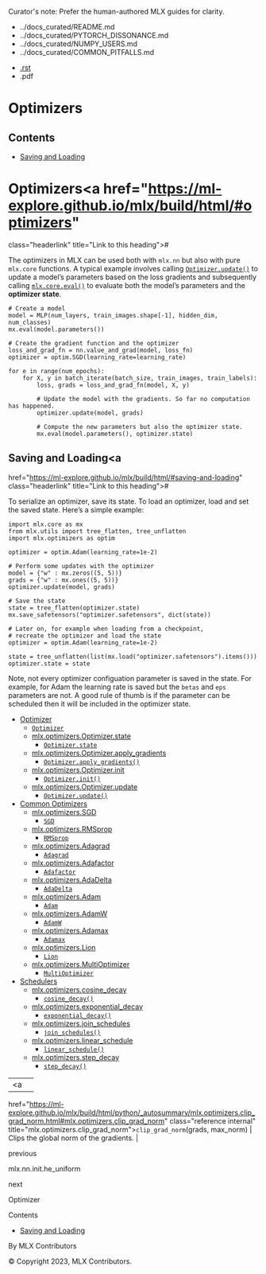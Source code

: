 Curator's note: Prefer the human-authored MLX guides for clarity.
- ../docs_curated/README.md
- ../docs_curated/PYTORCH_DISSONANCE.md
- ../docs_curated/NUMPY_USERS.md
- ../docs_curated/COMMON_PITFALLS.md


<div id="main-content" class="bd-main" role="main">

<div class="sbt-scroll-pixel-helper">

</div>

<div class="bd-content">

<div class="bd-article-container">

<div class="bd-header-article d-print-none">

<div class="header-article-items header-article__inner">

<div class="header-article-items__start">

<div class="header-article-item">

<span class="fa-solid fa-bars"></span>

</div>

</div>

<div class="header-article-items__end">

<div class="header-article-item">

<div class="article-header-buttons">

<a href="https://github.com/ml-explore/mlx"
class="btn btn-sm btn-source-repository-button"
data-bs-placement="bottom" data-bs-toggle="tooltip" target="_blank"
title="Source repository"><span class="btn__icon-container"> <em></em>
</span></a>

<div class="dropdown dropdown-download-buttons">

- <a
  href="https://ml-explore.github.io/mlx/build/html/_sources/python/optimizers.rst"
  class="btn btn-sm btn-download-source-button dropdown-item"
  data-bs-placement="left" data-bs-toggle="tooltip" target="_blank"
  title="Download source file"><span class="btn__icon-container">
  <em></em> </span> <span class="btn__text-container">.rst</span></a>
- <span class="btn__icon-container"> </span>
  <span class="btn__text-container">.pdf</span>

</div>

<span class="btn__icon-container"> </span>

<span class="fa-solid fa-list"></span>

</div>

</div>

</div>

</div>

</div>

<div id="jb-print-docs-body" class="onlyprint">

# Optimizers

<div id="print-main-content">

<div id="jb-print-toc">

<div>

## Contents

</div>

- <a
  href="https://ml-explore.github.io/mlx/build/html/#saving-and-loading"
  class="reference internal nav-link">Saving and Loading</a>

</div>

</div>

</div>

<div id="searchbox">

</div>

<div id="optimizers" class="section">

<span id="id1"></span>

# Optimizers<a href="https://ml-explore.github.io/mlx/build/html/#optimizers"
class="headerlink" title="Link to this heading">#</a>

The optimizers in MLX can be used both with
<span class="pre">`mlx.nn`</span> but also with pure
<span class="pre">`mlx.core`</span> functions. A typical example
involves calling <a
href="https://ml-explore.github.io/mlx/build/html/python/optimizers/_autosummary/mlx.optimizers.Optimizer.update.html#mlx.optimizers.Optimizer.update"
class="reference internal" title="mlx.optimizers.Optimizer.update"><span
class="pre"><code
class="sourceCode python">Optimizer.update()</code></span></a> to update
a model’s parameters based on the loss gradients and subsequently
calling <a
href="https://ml-explore.github.io/mlx/build/html/python/_autosummary/mlx.core.eval.html#mlx.core.eval"
class="reference internal" title="mlx.core.eval"><span class="pre"><code
class="sourceCode python">mlx.core.<span class="bu">eval</span>()</code></span></a>
to evaluate both the model’s parameters and the **optimizer state**.

<div class="highlight-python notranslate">

<div class="highlight">

    # Create a model
    model = MLP(num_layers, train_images.shape[-1], hidden_dim, num_classes)
    mx.eval(model.parameters())

    # Create the gradient function and the optimizer
    loss_and_grad_fn = nn.value_and_grad(model, loss_fn)
    optimizer = optim.SGD(learning_rate=learning_rate)

    for e in range(num_epochs):
        for X, y in batch_iterate(batch_size, train_images, train_labels):
            loss, grads = loss_and_grad_fn(model, X, y)

            # Update the model with the gradients. So far no computation has happened.
            optimizer.update(model, grads)

            # Compute the new parameters but also the optimizer state.
            mx.eval(model.parameters(), optimizer.state)

</div>

</div>

<div id="saving-and-loading" class="section">

## Saving and Loading<a
href="https://ml-explore.github.io/mlx/build/html/#saving-and-loading"
class="headerlink" title="Link to this heading">#</a>

To serialize an optimizer, save its state. To load an optimizer, load
and set the saved state. Here’s a simple example:

<div class="highlight-python notranslate">

<div class="highlight">

    import mlx.core as mx
    from mlx.utils import tree_flatten, tree_unflatten
    import mlx.optimizers as optim

    optimizer = optim.Adam(learning_rate=1e-2)

    # Perform some updates with the optimizer
    model = {"w" : mx.zeros((5, 5))}
    grads = {"w" : mx.ones((5, 5))}
    optimizer.update(model, grads)

    # Save the state
    state = tree_flatten(optimizer.state)
    mx.save_safetensors("optimizer.safetensors", dict(state))

    # Later on, for example when loading from a checkpoint,
    # recreate the optimizer and load the state
    optimizer = optim.Adam(learning_rate=1e-2)

    state = tree_unflatten(list(mx.load("optimizer.safetensors").items()))
    optimizer.state = state

</div>

</div>

Note, not every optimizer configuation parameter is saved in the state.
For example, for Adam the learning rate is saved but the
<span class="pre">`betas`</span> and <span class="pre">`eps`</span>
parameters are not. A good rule of thumb is if the parameter can be
scheduled then it will be included in the optimizer state.

<div class="toctree-wrapper compound">

- <a
  href="https://ml-explore.github.io/mlx/build/html/python/optimizers/optimizer.html"
  class="reference internal">Optimizer</a>
  - <a
    href="https://ml-explore.github.io/mlx/build/html/python/optimizers/optimizer.html#mlx.optimizers.Optimizer"
    class="reference internal"><span class="pre"><code
    class="docutils literal notranslate">Optimizer</code></span></a>
  - <a
    href="https://ml-explore.github.io/mlx/build/html/python/optimizers/_autosummary/mlx.optimizers.Optimizer.state.html"
    class="reference internal">mlx.optimizers.Optimizer.state</a>
    - <a
      href="https://ml-explore.github.io/mlx/build/html/python/optimizers/_autosummary/mlx.optimizers.Optimizer.state.html#mlx.optimizers.Optimizer.state"
      class="reference internal"><span class="pre"><code
      class="docutils literal notranslate">Optimizer.state</code></span></a>
  - <a
    href="https://ml-explore.github.io/mlx/build/html/python/optimizers/_autosummary/mlx.optimizers.Optimizer.apply_gradients.html"
    class="reference internal">mlx.optimizers.Optimizer.apply_gradients</a>
    - <a
      href="https://ml-explore.github.io/mlx/build/html/python/optimizers/_autosummary/mlx.optimizers.Optimizer.apply_gradients.html#mlx.optimizers.Optimizer.apply_gradients"
      class="reference internal"><span class="pre"><code
      class="docutils literal notranslate">Optimizer.apply_gradients()</code></span></a>
  - <a
    href="https://ml-explore.github.io/mlx/build/html/python/optimizers/_autosummary/mlx.optimizers.Optimizer.init.html"
    class="reference internal">mlx.optimizers.Optimizer.init</a>
    - <a
      href="https://ml-explore.github.io/mlx/build/html/python/optimizers/_autosummary/mlx.optimizers.Optimizer.init.html#mlx.optimizers.Optimizer.init"
      class="reference internal"><span class="pre"><code
      class="docutils literal notranslate">Optimizer.init()</code></span></a>
  - <a
    href="https://ml-explore.github.io/mlx/build/html/python/optimizers/_autosummary/mlx.optimizers.Optimizer.update.html"
    class="reference internal">mlx.optimizers.Optimizer.update</a>
    - <a
      href="https://ml-explore.github.io/mlx/build/html/python/optimizers/_autosummary/mlx.optimizers.Optimizer.update.html#mlx.optimizers.Optimizer.update"
      class="reference internal"><span class="pre"><code
      class="docutils literal notranslate">Optimizer.update()</code></span></a>
- <a
  href="https://ml-explore.github.io/mlx/build/html/python/optimizers/common_optimizers.html"
  class="reference internal">Common Optimizers</a>
  - <a
    href="https://ml-explore.github.io/mlx/build/html/python/optimizers/_autosummary/mlx.optimizers.SGD.html"
    class="reference internal">mlx.optimizers.SGD</a>
    - <a
      href="https://ml-explore.github.io/mlx/build/html/python/optimizers/_autosummary/mlx.optimizers.SGD.html#mlx.optimizers.SGD"
      class="reference internal"><span class="pre"><code
      class="docutils literal notranslate">SGD</code></span></a>
  - <a
    href="https://ml-explore.github.io/mlx/build/html/python/optimizers/_autosummary/mlx.optimizers.RMSprop.html"
    class="reference internal">mlx.optimizers.RMSprop</a>
    - <a
      href="https://ml-explore.github.io/mlx/build/html/python/optimizers/_autosummary/mlx.optimizers.RMSprop.html#mlx.optimizers.RMSprop"
      class="reference internal"><span class="pre"><code
      class="docutils literal notranslate">RMSprop</code></span></a>
  - <a
    href="https://ml-explore.github.io/mlx/build/html/python/optimizers/_autosummary/mlx.optimizers.Adagrad.html"
    class="reference internal">mlx.optimizers.Adagrad</a>
    - <a
      href="https://ml-explore.github.io/mlx/build/html/python/optimizers/_autosummary/mlx.optimizers.Adagrad.html#mlx.optimizers.Adagrad"
      class="reference internal"><span class="pre"><code
      class="docutils literal notranslate">Adagrad</code></span></a>
  - <a
    href="https://ml-explore.github.io/mlx/build/html/python/optimizers/_autosummary/mlx.optimizers.Adafactor.html"
    class="reference internal">mlx.optimizers.Adafactor</a>
    - <a
      href="https://ml-explore.github.io/mlx/build/html/python/optimizers/_autosummary/mlx.optimizers.Adafactor.html#mlx.optimizers.Adafactor"
      class="reference internal"><span class="pre"><code
      class="docutils literal notranslate">Adafactor</code></span></a>
  - <a
    href="https://ml-explore.github.io/mlx/build/html/python/optimizers/_autosummary/mlx.optimizers.AdaDelta.html"
    class="reference internal">mlx.optimizers.AdaDelta</a>
    - <a
      href="https://ml-explore.github.io/mlx/build/html/python/optimizers/_autosummary/mlx.optimizers.AdaDelta.html#mlx.optimizers.AdaDelta"
      class="reference internal"><span class="pre"><code
      class="docutils literal notranslate">AdaDelta</code></span></a>
  - <a
    href="https://ml-explore.github.io/mlx/build/html/python/optimizers/_autosummary/mlx.optimizers.Adam.html"
    class="reference internal">mlx.optimizers.Adam</a>
    - <a
      href="https://ml-explore.github.io/mlx/build/html/python/optimizers/_autosummary/mlx.optimizers.Adam.html#mlx.optimizers.Adam"
      class="reference internal"><span class="pre"><code
      class="docutils literal notranslate">Adam</code></span></a>
  - <a
    href="https://ml-explore.github.io/mlx/build/html/python/optimizers/_autosummary/mlx.optimizers.AdamW.html"
    class="reference internal">mlx.optimizers.AdamW</a>
    - <a
      href="https://ml-explore.github.io/mlx/build/html/python/optimizers/_autosummary/mlx.optimizers.AdamW.html#mlx.optimizers.AdamW"
      class="reference internal"><span class="pre"><code
      class="docutils literal notranslate">AdamW</code></span></a>
  - <a
    href="https://ml-explore.github.io/mlx/build/html/python/optimizers/_autosummary/mlx.optimizers.Adamax.html"
    class="reference internal">mlx.optimizers.Adamax</a>
    - <a
      href="https://ml-explore.github.io/mlx/build/html/python/optimizers/_autosummary/mlx.optimizers.Adamax.html#mlx.optimizers.Adamax"
      class="reference internal"><span class="pre"><code
      class="docutils literal notranslate">Adamax</code></span></a>
  - <a
    href="https://ml-explore.github.io/mlx/build/html/python/optimizers/_autosummary/mlx.optimizers.Lion.html"
    class="reference internal">mlx.optimizers.Lion</a>
    - <a
      href="https://ml-explore.github.io/mlx/build/html/python/optimizers/_autosummary/mlx.optimizers.Lion.html#mlx.optimizers.Lion"
      class="reference internal"><span class="pre"><code
      class="docutils literal notranslate">Lion</code></span></a>
  - <a
    href="https://ml-explore.github.io/mlx/build/html/python/optimizers/_autosummary/mlx.optimizers.MultiOptimizer.html"
    class="reference internal">mlx.optimizers.MultiOptimizer</a>
    - <a
      href="https://ml-explore.github.io/mlx/build/html/python/optimizers/_autosummary/mlx.optimizers.MultiOptimizer.html#mlx.optimizers.MultiOptimizer"
      class="reference internal"><span class="pre"><code
      class="docutils literal notranslate">MultiOptimizer</code></span></a>
- <a
  href="https://ml-explore.github.io/mlx/build/html/python/optimizers/schedulers.html"
  class="reference internal">Schedulers</a>
  - <a
    href="https://ml-explore.github.io/mlx/build/html/python/optimizers/_autosummary/mlx.optimizers.cosine_decay.html"
    class="reference internal">mlx.optimizers.cosine_decay</a>
    - <a
      href="https://ml-explore.github.io/mlx/build/html/python/optimizers/_autosummary/mlx.optimizers.cosine_decay.html#mlx.optimizers.cosine_decay"
      class="reference internal"><span class="pre"><code
      class="docutils literal notranslate">cosine_decay()</code></span></a>
  - <a
    href="https://ml-explore.github.io/mlx/build/html/python/optimizers/_autosummary/mlx.optimizers.exponential_decay.html"
    class="reference internal">mlx.optimizers.exponential_decay</a>
    - <a
      href="https://ml-explore.github.io/mlx/build/html/python/optimizers/_autosummary/mlx.optimizers.exponential_decay.html#mlx.optimizers.exponential_decay"
      class="reference internal"><span class="pre"><code
      class="docutils literal notranslate">exponential_decay()</code></span></a>
  - <a
    href="https://ml-explore.github.io/mlx/build/html/python/optimizers/_autosummary/mlx.optimizers.join_schedules.html"
    class="reference internal">mlx.optimizers.join_schedules</a>
    - <a
      href="https://ml-explore.github.io/mlx/build/html/python/optimizers/_autosummary/mlx.optimizers.join_schedules.html#mlx.optimizers.join_schedules"
      class="reference internal"><span class="pre"><code
      class="docutils literal notranslate">join_schedules()</code></span></a>
  - <a
    href="https://ml-explore.github.io/mlx/build/html/python/optimizers/_autosummary/mlx.optimizers.linear_schedule.html"
    class="reference internal">mlx.optimizers.linear_schedule</a>
    - <a
      href="https://ml-explore.github.io/mlx/build/html/python/optimizers/_autosummary/mlx.optimizers.linear_schedule.html#mlx.optimizers.linear_schedule"
      class="reference internal"><span class="pre"><code
      class="docutils literal notranslate">linear_schedule()</code></span></a>
  - <a
    href="https://ml-explore.github.io/mlx/build/html/python/optimizers/_autosummary/mlx.optimizers.step_decay.html"
    class="reference internal">mlx.optimizers.step_decay</a>
    - <a
      href="https://ml-explore.github.io/mlx/build/html/python/optimizers/_autosummary/mlx.optimizers.step_decay.html#mlx.optimizers.step_decay"
      class="reference internal"><span class="pre"><code
      class="docutils literal notranslate">step_decay()</code></span></a>

</div>

<div class="pst-scrollable-table-container">

|  |  |
|----|----|
| <a
href="https://ml-explore.github.io/mlx/build/html/python/_autosummary/mlx.optimizers.clip_grad_norm.html#mlx.optimizers.clip_grad_norm"
class="reference internal" title="mlx.optimizers.clip_grad_norm"><span
class="pre"><code
class="sourceCode python">clip_grad_norm</code></span></a>(grads, max_norm) | Clips the global norm of the gradients. |

</div>

</div>

</div>

<div class="prev-next-area">

<a
href="https://ml-explore.github.io/mlx/build/html/python/nn/_autosummary/mlx.nn.init.he_uniform.html"
class="left-prev" title="previous page"><em></em></a>

<div class="prev-next-info">

previous

mlx.nn.init.he_uniform

</div>

<a
href="https://ml-explore.github.io/mlx/build/html/python/optimizers/optimizer.html"
class="right-next" title="next page"></a>

<div class="prev-next-info">

next

Optimizer

</div>

</div>

</div>

<div class="bd-sidebar-secondary bd-toc">

<div class="sidebar-secondary-items sidebar-secondary__inner">

<div class="sidebar-secondary-item">

<div class="page-toc tocsection onthispage">

Contents

</div>

- <a
  href="https://ml-explore.github.io/mlx/build/html/#saving-and-loading"
  class="reference internal nav-link">Saving and Loading</a>

</div>

</div>

</div>

</div>

<div class="bd-footer-content__inner container">

<div class="footer-item">

By MLX Contributors

</div>

<div class="footer-item">

© Copyright 2023, MLX Contributors.  

</div>

<div class="footer-item">

</div>

<div class="footer-item">

</div>

</div>

</div>
